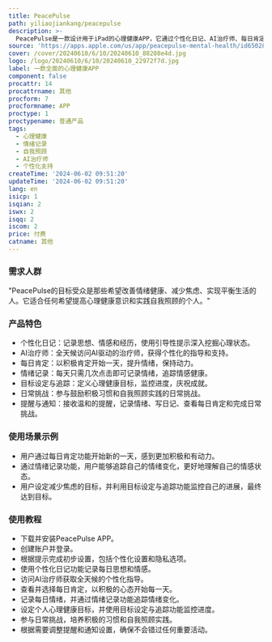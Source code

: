 ```yaml
---
title: PeacePulse
path: yiliaojiankang/peacepulse
description: >-
  PeacePulse是一款设计用于iPad的心理健康APP，它通过个性化日记、AI治疗师、每日肯定、情绪记录、目标设定与追踪、日常挑战、提醒与通知等功能，帮助用户改善情绪健康，增强自我照顾实践。该APP注重用户数据的安全性和隐私保护，提供月度订阅服务，价格为每月4.99美元。
source: 'https://apps.apple.com/us/app/peacepulse-mental-health/id6502835984'
cover: /cover/20240610/6/10/20240610_88208e4d.jpg
logo: /logo/20240610/6/10/20240610_22972f7d.jpg
label: 一款全面的心理健康APP
component: false
procattr: 14
procattrname: 其他
procform: 7
procformname: APP
proctype: 1
proctypename: 普通产品
tags:
  - 心理健康
  - 情绪记录
  - 自我照顾
  - AI治疗师
  - 个性化支持
createTime: '2024-06-02 09:51:20'
updateTime: '2024-06-02 09:51:20'
lang: en
isicp: 1
isqian: 2
iswx: 2
isqq: 2
iscom: 2
price: 付费
catname: 其他
---
```




### 需求人群
"PeacePulse的目标受众是那些希望改善情绪健康、减少焦虑、实现平衡生活的人。它适合任何希望提高心理健康意识和实践自我照顾的个人。"

### 产品特色
* 个性化日记：记录思想、情感和经历，使用引导性提示深入挖掘心理状态。
* AI治疗师：全天候访问AI驱动的治疗师，获得个性化的指导和支持。
* 每日肯定：以积极肯定开始一天，提升情绪，保持动力。
* 情绪记录：每天只需几次点击即可记录情绪，追踪情感健康。
* 目标设定与追踪：定义心理健康目标，监控进度，庆祝成就。
* 日常挑战：参与鼓励积极习惯和自我照顾实践的日常挑战。
* 提醒与通知：接收温和的提醒，记录情绪、写日记、查看每日肯定和完成日常挑战。

### 使用场景示例
* 用户通过每日肯定功能开始新的一天，感到更加积极和有动力。
* 通过情绪记录功能，用户能够追踪自己的情绪变化，更好地理解自己的情感状态。
* 用户设定减少焦虑的目标，并利用目标设定与追踪功能监控自己的进展，最终达到目标。

### 使用教程
* 下载并安装PeacePulse APP。
* 创建账户并登录。
* 根据提示完成初步设置，包括个性化设置和隐私选项。
* 使用个性化日记功能记录每日思想和情感。
* 访问AI治疗师获取全天候的个性化指导。
* 查看并选择每日肯定，以积极的心态开始每一天。
* 记录每日情绪，并通过情绪记录功能追踪情绪变化。
* 设定个人心理健康目标，并使用目标设定与追踪功能监控进度。
* 参与日常挑战，培养积极的习惯和自我照顾实践。
* 根据需要调整提醒和通知设置，确保不会错过任何重要活动。

  
